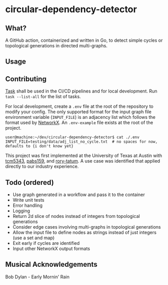 #  circular-dependency-detector
## What?
A GitHub action, containerized and written in Go, to detect simple cycles or topological generations in directed multi-graphs. 

## Usage


## Contributing
[Task](https://taskfile.dev/) shall be used in the CI/CD pipelines and for local development. Run `task --list-all` for the list of tasks. 

For local development, create a `.env` file at the root of the repository to modify your config. The only supported format for the input graph file environment variable (`INPUT_FILE`) is an adjacency list which follows the format used by [NetworkX](https://networkx.org/documentation/stable/reference/readwrite/adjlist.html#). An `.env-example` file exists at the root of the project.

```shell
user@machine:~/dev/circular-dependency-detector$ cat ./.env 
INPUT_FILE=testing/data/adj_list_no_cycle.txt  # no spaces for now, defaults to {i don't know yet}
```

This project was first implemented at the University of Texas at Austin with [tcm5343](https://github.com/tcm5343), [pabs159](https://github.com/pabs159), and [rory-tatum](https://github.com/rory-tatum). A use case was identified that applied directly to our industry experience.

## Todo (ordered)
* Use graph generated in a workflow and pass it to the container
* Write unit tests
* Error handling
* Logging
* Return 2d slice of nodes instead of integers from topological generations
* Consider edge cases involving multi-graphs in topological generations
* Allow the input file to define nodes as strings instead of just integers (use a set and map)
* Exit early if cycles are identified
* Input other NetworkX output formats

## Musical Acknowledgements
Bob Dylan - Early Mornin' Rain</br>
